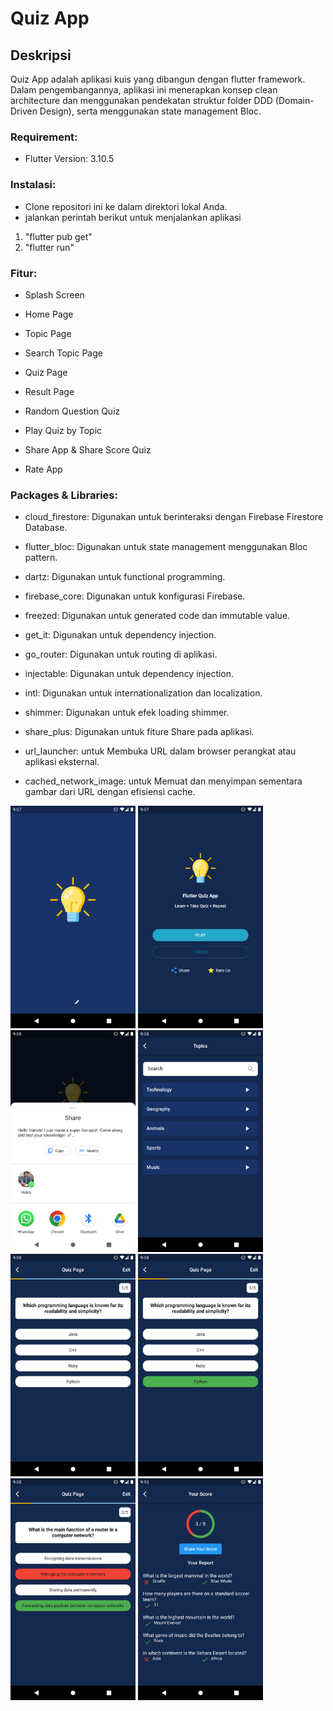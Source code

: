# Quiz App

## Deskripsi
Quiz App adalah aplikasi kuis yang dibangun dengan flutter framework. Dalam pengembangannya, aplikasi ini menerapkan konsep clean architecture dan menggunakan pendekatan struktur folder DDD (Domain-Driven Design), serta menggunakan state management  Bloc.

### Requirement:
* Flutter Version: 3.10.5

### Instalasi:
* Clone repositori ini ke dalam direktori lokal Anda.
* jalankan perintah berikut untuk menjalankan aplikasi
 1. "flutter pub get"
 2. "flutter run"

 ### Fitur:
* Splash Screen

* Home Page

* Topic Page

* Search Topic Page

* Quiz Page

* Result Page

* Random Question Quiz

* Play Quiz by Topic

* Share App & Share Score Quiz

* Rate App


### Packages & Libraries:
* cloud_firestore: Digunakan untuk berinteraksi dengan Firebase Firestore Database.

* flutter_bloc: Digunakan untuk state management menggunakan Bloc pattern.

* dartz: Digunakan untuk functional programming.

* firebase_core: Digunakan untuk konfigurasi Firebase.

* freezed: Digunakan untuk generated code dan immutable value.

* get_it: Digunakan untuk dependency injection.

* go_router: Digunakan untuk routing di aplikasi.

* injectable: Digunakan untuk dependency injection.

* intl: Digunakan untuk internationalization dan localization.

* shimmer: Digunakan untuk efek loading shimmer.

* share_plus: Digunakan untuk fiture Share pada aplikasi.

* url_launcher: untuk Membuka URL dalam browser perangkat atau aplikasi eksternal.

* cached_network_image: untuk Memuat dan menyimpan sementara gambar dari URL dengan efisiensi cache.


<img src="ss1.png" width="200">  <img src="ss2.png" width="200">  <img src="ss3.png" width="200">  <img src="ss4.png" width="200">  <img src="ss5.png" width="200">  <img src="ss6.png" width="200">  <img src="ss7.png" width="200">  <img src="ss8.png" width="200">
